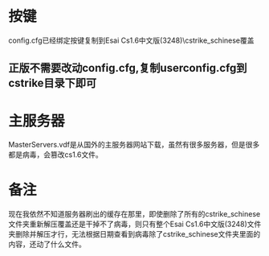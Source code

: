 # 按键
config.cfg已经绑定按键复制到Esai Cs1.6中文版(3248)\cstrike_schinese覆盖
## 正版不需要改动config.cfg,复制userconfig.cfg到cstrike目录下即可
# 主服务器
MasterServers.vdf是从国外的主服务器网站下载，虽然有很多服务器，但是很多都是病毒，会篡改cs1.6文件。
# 备注
现在我依然不知道服务器刷出的缓存在那里，即使删除了所有的cstrike_schinese文件夹重新解压覆盖还是干掉不了病毒，则只有整个Esai Cs1.6中文版(3248)文件夹删除并解压才行，无法根据日期查看到病毒除了cstrike_schinese文件夹里面的内容，还动了什么文件。

